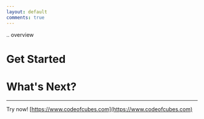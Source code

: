 ```yaml
---
layout: default
comments: true
---
```


.. overview

# Get Started

# What's Next?


---

Try now! [https://www.codeofcubes.com](https://www.codeofcubes.com)
